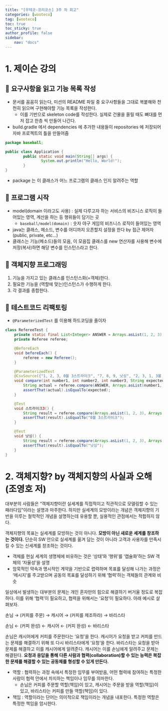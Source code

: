 ```yaml
---
title: "[우테코-프리코스] 3주 차 회고"
categories: [wooteco]
tag: [wooteco]
toc: true
toc_sticky: true
author_profile: false
sidebar:
    nav: "docs"
---
```


# 1. 제이슨 강의

## 📌 요구사항을 읽고 기능 목록 작성

- 문서를 꼼꼼히 읽는다, 미션의 README 파일 중 요구사항들을 그대로 복붙해와 천천히 읽으며 구현해야할 기능 목록을 작성한다.
  - 이를 기반으로 skeleton code를 작성한다. 실제로 건물을 올릴 때도 뼈대를 먼저 잡고 한층 씩 만들어 나간다.
- build.gradle 에서 dependencies 에 추가한 내용들이 repositories 에 저장되어 자바 프로젝트의 틀을 만들어줌

```java
package baseball;

public class Application {
		public static void main(String[] args) {
				System.out.println("Hello, World!");
		}
}
```

- package 는 이 클래스가 어느 프로그램의 클래스 인지 알려주는 역할

## 📌 프로그램 시작

- model(domain 이라고도 사용) : 실제 다루고자 하는 서비스의 비즈니스 로직이 들어있는 영역, 계산을 하는 등 행위들이 담기는 곳
  - `baseball/model(domain)` : 숫자 야구 게임의 비즈니스 로직이 들어있는 영역
- java는 클래스, 메소드, 변수를 어디까지 오픈할지 설정을 한다 by 접근 제어자 (public, private, etc…)
- 클래스는 기능(메소드)들의 모음, 이 모음집 클래스를 new 연산자를 사용해 변수에 저장(복사)하면 해당 변수를 인스턴스라고 한다.

## 📌 객체지향 프로그래밍

1. 기능을 가지고 있는 클래스를 인스턴스화(=객체)한다.
2. 필요한 기능을 (역할에 맞는)인스턴스가 수행하게 한다.
3. 각 결과를 종합한다.

## 📌 테스트코드 리팩토링

- `@ParameterizedTest` 를 이용해 하드코딩을 줄이자

```java
class RefereeTest {
    private static final List<Integer> ANSWER = Arrays.asList(1, 2, 3);
    private Referee referee;

    @BeforeEach
    void beforeEach() {
        referee = new Referee();
    }

    @ParameterizedTest
    @CsvSource({"1, 2, 3, 0볼 3스트라이크", "7, 8, 9, 낫싱", "2, 3, 1, 3볼 0스트라이크", "1, 3, 2, 2볼 1스트라이크"})
    void compare(int number1, int number2, int number3, String expected) {
        String actual = referee.compare(ANSWER, Arrays.asList(number1, number2, number3));
        assertThat(actual).isEqualTo(expected);
    }

    @Test
    void 스트라이크3() {
        String result = referee.compare(Arrays.asList(1, 2, 3), Arrays.asList(1, 2, 3));
        assertThat(result).isEqualTo("0볼 3스트라이크");
    }

    @Test
    void 낫싱() {
        String result = referee.compare(Arrays.asList(1, 2, 3), Arrays.asList(4, 5, 6));
        assertThat(result).isEqualTo("낫싱");
    }
}
```

# 2. 객체지향? by 객체지향의 사실과 오해 (조영호 저)

대부분의 사람들은 “객체지향이란 실세계를 직접적이고 직관적으로 모델링할 수 있는 패러다임”이라는 설명과 마주한다. 하지만 실세계의 모방이라는 개념은 객체지향의 기반을 이루는 철학적인 개념을 설명하는데 유용할 뿐, 실용적인 관점에서는 적합하지 않다.

객체지향의 목표는 실세계를 모방하는 것이 아니다. **모방이 아닌 새로운 세계를 창조하는 것이다.** 단순히 SW 안으로 실세계를 옮겨 담는 것이 아니라 고객과 사용자를 만족시킬 수 있는 신세계를 창조하는 것이다.

- 객체를 현실 세계의 생명체에 비유하는 것은 ‘상태’와 ‘행위’를 ‘캡슐화’하는 SW 객체의 ‘자율성’을 설명
- 암묵적인 약속과 명시적인 계약을 기반으로 렵력하며 목표를 달성해 나가는 과정은 ‘메시지’를 주고받으며 공동의 목표를 달성하기 위해 ‘협력’하는 객체들의 관계와 비슷

일상에서 발생하는 대부분의 문제는 개인 혼자만의 힘으로 해결하기 버거울 정도로 복잡하다. 이를 위해 ‘협력’이 필요하고, 협력을 위해서는 ‘요청’이 필요하다. 아래 예시로 살펴보자.

손님 → (커피를 주문) → 캐시어 → (커피를 제조하라) → 바리스타

손님 ← (커피 완성) ← 캐시어 ← (커피 완성) ← 바리스타

손님은 캐시어에게 커피를 주문한다는 ‘요청’을 한다. 캐시어가 요청을 받고 커피를 만드는 문제를 해결하기 위해 또 다시 바리스타에게 ‘요청’을 한다. 바리스타는 요청을 받아 문제를 해결하고 이를 캐시어에게 알려준다. 캐시어는 이를 손님에게 알려주고 문제는 해결된다. **요청과 응답을 통해 다른 사람과 협력(collaboration)할 수 있는 능력은 복잡한 문제를 해결할 수 있는 공동체를 형성할 수 있게 만든다.**

- 역할 : 협력하는 과정 속에서 특정한 임무를 부여받음, 어떤 협력에 참여하는 특정한 사람이 협력 안에서 차지하는 책임이나 임무를 의마한다.
  - 손님은 커피를 주문할 역할(책임)이 있고, 캐시어는 주문을 받을 역할(책임)이 있고, 바리스타는 커피를 만들 역할(책임)이 있다.
- 책임 : 역할이라는 단어는 의미적으로 책임이라는 개념을 내포한다. 특정한 역할은 특정한 책임을 암시한다.